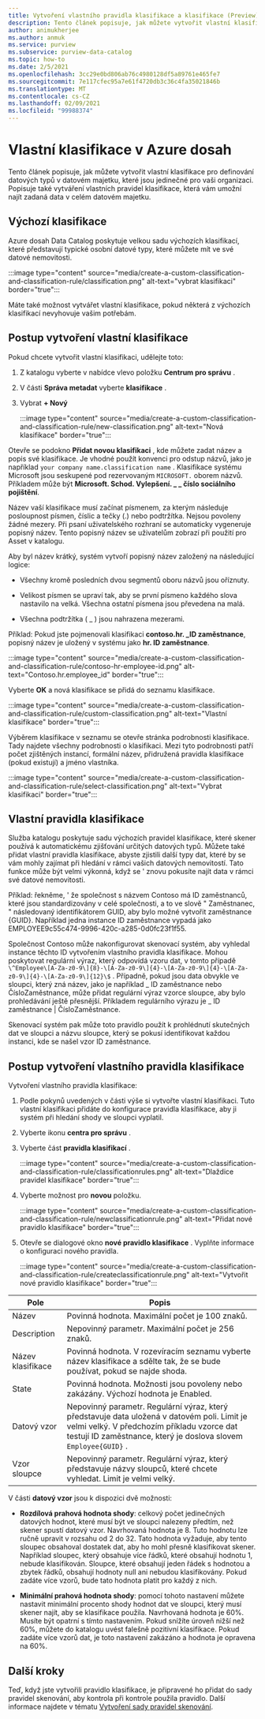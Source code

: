 ```yaml
---
title: Vytvoření vlastního pravidla klasifikace a klasifikace (Preview)
description: Tento článek popisuje, jak můžete vytvořit vlastní klasifikace pro definování datových typů v datovém majetku, které jsou jedinečné pro vaši organizaci. Popisuje také vytváření vlastních pravidel klasifikace, která vám umožní najít zadaná data v celém datovém majetku.
author: animukherjee
ms.author: anmuk
ms.service: purview
ms.subservice: purview-data-catalog
ms.topic: how-to
ms.date: 2/5/2021
ms.openlocfilehash: 3cc29e0bd806ab76c4980128df5a89761e465fe7
ms.sourcegitcommit: 7e117cfec95a7e61f4720db3c36c4fa35021846b
ms.translationtype: MT
ms.contentlocale: cs-CZ
ms.lasthandoff: 02/09/2021
ms.locfileid: "99988374"
---
```

# <a name="custom-classifications-in-azure-purview"></a>Vlastní klasifikace v Azure dosah 

Tento článek popisuje, jak můžete vytvořit vlastní klasifikace pro definování datových typů v datovém majetku, které jsou jedinečné pro vaši organizaci. Popisuje také vytváření vlastních pravidel klasifikace, která vám umožní najít zadaná data v celém datovém majetku.

## <a name="default-classifications"></a>Výchozí klasifikace

Azure dosah Data Catalog poskytuje velkou sadu výchozích klasifikací, které představují typické osobní datové typy, které můžete mít ve své datové nemovitosti.

:::image type="content" source="media/create-a-custom-classification-and-classification-rule/classification.png" alt-text="vybrat klasifikaci" border="true":::

Máte také možnost vytvářet vlastní klasifikace, pokud některá z výchozích klasifikací nevyhovuje vašim potřebám.

## <a name="steps-to-create-a-custom-classification"></a>Postup vytvoření vlastní klasifikace

Pokud chcete vytvořit vlastní klasifikaci, udělejte toto:

1. Z katalogu vyberte v nabídce vlevo položku **Centrum pro správu** .

2. V části **Správa metadat** vyberte **klasifikace** .

3. Vybrat **+ Nový**

    :::image type="content" source="media/create-a-custom-classification-and-classification-rule/new-classification.png" alt-text="Nová klasifikace" border="true":::

Otevře se podokno **Přidat novou klasifikaci** , kde můžete zadat název a popis své klasifikace. Je vhodné použít konvenci pro odstup názvů, jako je například `your company name.classification name` .
Klasifikace systému Microsoft jsou seskupené pod rezervovaným `MICROSOFT.` oborem názvů. Příkladem může být **Microsoft. Schod. Vylepšení. \_ \_ číslo sociálního pojištění**.

Název vaší klasifikace musí začínat písmenem, za kterým následuje posloupnost písmen, číslic a tečky (.) nebo podtržítka.
Nejsou povoleny žádné mezery. Při psaní uživatelského rozhraní se automaticky vygeneruje popisný název. Tento popisný název se uživatelům zobrazí při použití pro Asset v katalogu.

Aby byl název krátký, systém vytvoří popisný název založený na následující logice:

- Všechny kromě posledních dvou segmentů oboru názvů jsou oříznuty.

- Velikost písmen se upraví tak, aby se první písmeno každého slova nastavilo na velká. Všechna ostatní písmena jsou převedena na malá.

- Všechna podtržítka ( \_ ) jsou nahrazena mezerami.

Příklad: Pokud jste pojmenovali klasifikaci **contoso.hr. \_ID zaměstnance**, popisný název je uložený v systému jako **hr. ID zaměstnance**.

:::image type="content" source="media/create-a-custom-classification-and-classification-rule/contoso-hr-employee-id.png" alt-text="Contoso.hr.employee_id" border="true":::

Vyberte **OK** a nová klasifikace se přidá do seznamu klasifikace.

:::image type="content" source="media/create-a-custom-classification-and-classification-rule/custom-classification.png" alt-text="Vlastní klasifikace" border="true":::

Výběrem klasifikace v seznamu se otevře stránka podrobnosti klasifikace. Tady najdete všechny podrobnosti o klasifikaci.
Mezi tyto podrobnosti patří počet zjištěných instancí, formální název, přidružená pravidla klasifikace (pokud existují) a jméno vlastníka.

:::image type="content" source="media/create-a-custom-classification-and-classification-rule/select-classification.png" alt-text="Vybrat klasifikaci" border="true":::

## <a name="custom-classification-rules"></a>Vlastní pravidla klasifikace

Služba katalogu poskytuje sadu výchozích pravidel klasifikace, které skener používá k automatickému zjišťování určitých datových typů. Můžete také přidat vlastní pravidla klasifikace, abyste zjistili další typy dat, které by se vám mohly zajímat při hledání v rámci vašich datových nemovitostí. Tato funkce může být velmi výkonná, když se \' znovu pokusíte najít data v rámci své datové nemovitosti.

Příklad: řekněme, \' že společnost s názvem Contoso má ID zaměstnanců, které jsou standardizovány v celé společnosti, a to ve slově \" Zaměstnanec, \" následovaný identifikátorem GUID, aby bylo možné vytvořit zaměstnance {GUID}. Například jedna instance ID zaměstnance vypadá jako EMPLOYEE9c55c474-9996-420c-a285-0d0fc23f1f55.

Společnost Contoso může nakonfigurovat skenovací systém, aby vyhledal instance těchto ID vytvořením vlastního pravidla klasifikace. Mohou poskytovat regulární výraz, který odpovídá vzoru dat, v tomto případě `\^Employee\[A-Za-z0-9\]{8}-\[A-Za-z0-9\]{4}-\[A-Za-z0-9\]{4}-\[A-Za-z0-9\]{4}-\[A-Za-z0-9\]{12}\$` . Případně, pokud jsou data obvykle ve sloupci, který zná název, jako je například \_ ID zaměstnance nebo ČísloZaměstnance, může přidat regulární výraz vzorce sloupce, aby bylo prohledávání ještě přesnější. Příkladem regulárního výrazu je \_ ID zaměstnance \| ČísloZaměstnance.

Skenovací systém pak může toto pravidlo použít k prohlédnutí skutečných dat ve sloupci a názvu sloupce, který se pokusí identifikovat každou instanci, kde se našel vzor ID zaměstnance.

## <a name="steps-to-create-a-custom-classification-rule"></a>Postup vytvoření vlastního pravidla klasifikace

Vytvoření vlastního pravidla klasifikace:

1. Podle pokynů uvedených v části výše si vytvořte vlastní klasifikaci. Tuto vlastní klasifikaci přidáte do konfigurace pravidla klasifikace, aby ji systém při hledání shody ve sloupci vyplatil.

2. Vyberte ikonu **centra pro správu** .

3. Vyberte část **pravidla klasifikací** .

    :::image type="content" source="media/create-a-custom-classification-and-classification-rule/classificationrules.png" alt-text="Dlaždice pravidel klasifikace" border="true":::

4. Vyberte možnost pro **novou** položku.

    :::image type="content" source="media/create-a-custom-classification-and-classification-rule/newclassificationrule.png" alt-text="Přidat nové pravidlo klasifikace" border="true":::

5. Otevře se dialogové okno **nové pravidlo klasifikace** . Vyplňte informace o konfiguraci nového pravidla.

    :::image type="content" source="media/create-a-custom-classification-and-classification-rule/createclassificationrule.png" alt-text="Vytvořit nové pravidlo klasifikace" border="true":::

|Pole     |Popis  |
|---------|---------|
|Název   |    Povinná hodnota. Maximální počet je 100 znaků.    |
|Description      |Nepovinný parametr. Maximální počet je 256 znaků.    |
|Název klasifikace    | Povinná hodnota. V rozevíracím seznamu vyberte název klasifikace a sdělte tak, že se bude používat, pokud se najde shoda.        |
|State   |  Povinná hodnota. Možnosti jsou povoleny nebo zakázány. Výchozí hodnota je Enabled.    |
|Datový vzor    |Nepovinný parametr. Regulární výraz, který představuje data uložená v datovém poli. Limit je velmi velký. V předchozím příkladu vzorce dat testují ID zaměstnance, který je doslova slovem `Employee{GUID}` .  |
|Vzor sloupce    |Nepovinný parametr. Regulární výraz, který představuje názvy sloupců, které chcete vyhledat. Limit je velmi velký.          |

V části **datový vzor** jsou k dispozici dvě možnosti:

- **Rozdílová prahová hodnota shody**: celkový počet jedinečných datových hodnot, které musí být ve sloupci nalezeny předtím, než skener spustí datový vzor. Navrhovaná hodnota je 8. Tuto hodnotu lze ručně upravit v rozsahu od 2 do 32. Tato hodnota vyžaduje, aby tento sloupec obsahoval dostatek dat, aby ho mohl přesně klasifikovat skener. Například sloupec, který obsahuje více řádků, které obsahují hodnotu 1, nebude klasifikován. Sloupce, které obsahují jeden řádek s hodnotou a zbytek řádků, obsahují hodnoty null ani nebudou klasifikovány. Pokud zadáte více vzorů, bude tato hodnota platit pro každý z nich.

- **Minimální prahová hodnota shody**: pomocí tohoto nastavení můžete nastavit minimální procento shody hodnot dat ve sloupci, který musí skener najít, aby se klasifikace použila. Navrhovaná hodnota je 60%. Musíte být opatrní s tímto nastavením. Pokud snížíte úroveň nižší než 60%, můžete do katalogu uvést falešně pozitivní klasifikace. Pokud zadáte více vzorů dat, je toto nastavení zakázáno a hodnota je opravena na 60%.

## <a name="next-steps"></a>Další kroky

Teď, když jste vytvořili pravidlo klasifikace, je připravené ho přidat do sady pravidel skenování, aby kontrola při kontrole použila pravidlo. Další informace najdete v tématu [Vytvoření sady pravidel skenování](create-a-scan-rule-set.md).
